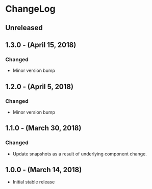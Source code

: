ChangeLog
=========

Unreleased
----------

1.3.0 - (April 15, 2018)
------------------
### Changed
* Minor version bump

1.2.0 - (April 5, 2018)
------------------
### Changed
* Minor version bump

1.1.0 - (March 30, 2018)
------------------
### Changed
* Update snapshots as a result of underlying component change.

1.0.0 - (March 14, 2018)
------------------
* Initial stable release
